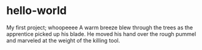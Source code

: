 # hello-world
My first project; whoopeeee
A warm breeze blew through the trees as the apprentice picked up his blade.
He moved his hand over the rough pummel and marveled at the weight of the killing tool.
